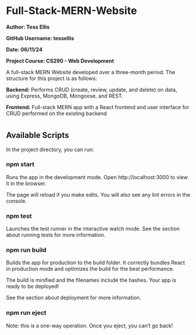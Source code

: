 # Full-Stack-MERN-Website

**Author: Tess Ellis**

**GitHub Username: tessellis**

**Date: 06/11/24**

**Project Course: CS290 - Web Development**

A full-stack MERN Website developed over a three-month period. The structure for this project is as follows:

**Backend:** Performs CRUD (create, review, update, and delete) on data, using Express, MongoDB, Mongoose, and REST.

**Frontend:**  Full-stack MERN app with a React frontend and user interface for CRUD performed on the existing backend

#

## Available Scripts
In the project directory, you can run:

### npm start
Runs the app in the development mode.
Open http://localhost:3000 to view it in the browser.

The page will reload if you make edits.
You will also see any lint errors in the console.

### npm test
Launches the test runner in the interactive watch mode.
See the section about running tests for more information.

### npm run build
Builds the app for production to the build folder.
It correctly bundles React in production mode and optimizes the build for the best performance.

The build is minified and the filenames include the hashes.
Your app is ready to be deployed!

See the section about deployment for more information.

### npm run eject
Note: this is a one-way operation. Once you eject, you can’t go back!


